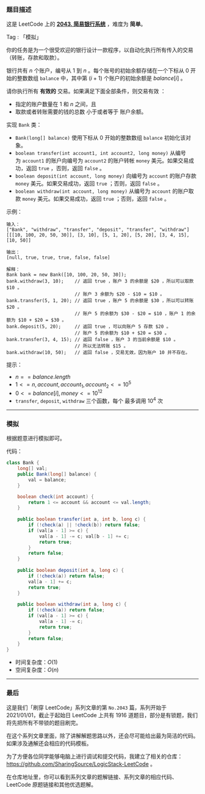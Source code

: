 ### 题目描述

这是 LeetCode 上的 **[2043. 简易银行系统](https://leetcode-cn.com/problems/simple-bank-system/solution/by-ac_oier-9pqi/)** ，难度为 **简单**。

Tag : 「模拟」



你的任务是为一个很受欢迎的银行设计一款程序，以自动化执行所有传入的交易（转账，存款和取款）。

银行共有 $n$ 个账户，编号从 $1$ 到 $n$ 。每个账号的初始余额存储在一个下标从 $0$ 开始的整数数组 `balance` 中，其中第 $(i + 1)$ 个账户的初始余额是 $balance[i]$ 。

请你执行所有 **有效的** 交易。如果满足下面全部条件，则交易有效 ：
* 指定的账户数量在 $1$ 和 $n$ 之间，且
* 取款或者转账需要的钱的总数 小于或者等于 账户余额。

实现 `Bank` 类：
* `Bank(long[] balance)` 使用下标从 $0$ 开始的整数数组 `balance` 初始化该对象。
* `boolean transfer(int account1, int account2, long money)` 从编号为 `account1` 的账户向编号为 `account2` 的账户转帐 `money` 美元。如果交易成功，返回 `true` ，否则，返回 `false` 。
* `boolean deposit(int account, long money)` 向编号为 `account` 的账户存款 `money` 美元。如果交易成功，返回 `true` ；否则，返回 `false` 。
* `boolean withdraw(int account, long money)` 从编号为 `account` 的账户取款 `money` 美元。如果交易成功，返回 `true` ；否则，返回 `false` 。


示例：
```
输入：
["Bank", "withdraw", "transfer", "deposit", "transfer", "withdraw"]
[[[10, 100, 20, 50, 30]], [3, 10], [5, 1, 20], [5, 20], [3, 4, 15], [10, 50]]

输出：
[null, true, true, true, false, false]

解释：
Bank bank = new Bank([10, 100, 20, 50, 30]);
bank.withdraw(3, 10);    // 返回 true ，账户 3 的余额是 $20 ，所以可以取款 $10 。
                         // 账户 3 余额为 $20 - $10 = $10 。
bank.transfer(5, 1, 20); // 返回 true ，账户 5 的余额是 $30 ，所以可以转账 $20 。
                         // 账户 5 的余额为 $30 - $20 = $10 ，账户 1 的余额为 $10 + $20 = $30 。
bank.deposit(5, 20);     // 返回 true ，可以向账户 5 存款 $20 。
                         // 账户 5 的余额为 $10 + $20 = $30 。
bank.transfer(3, 4, 15); // 返回 false ，账户 3 的当前余额是 $10 。
                         // 所以无法转账 $15 。
bank.withdraw(10, 50);   // 返回 false ，交易无效，因为账户 10 并不存在。
```

提示：
* $n == balance.length$
* $1 <= n, account, account_1, account_2 <= 10^5$
* $0 <= balance[i], money <= 10^{12}$
* `transfer`, `deposit`, `withdraw` 三个函数，每个 最多调用 $10^4$ 次

---

### 模拟

根据题意进行模拟即可。

代码：
```Java
class Bank {
    long[] val;
    public Bank(long[] balance) {
        val = balance;
    }

    boolean check(int account) {
        return 1 <= account && account <= val.length;
    }
    
    public boolean transfer(int a, int b, long c) {
        if (!check(a) || !check(b)) return false;
        if (val[a - 1] >= c) {
            val[a - 1] -= c; val[b - 1] += c;
            return true;
        } 
        return false;
    }
    
    public boolean deposit(int a, long c) {
        if (!check(a)) return false;
        val[a - 1] += c;
        return true;
    }
    
    public boolean withdraw(int a, long c) {
        if (!check(a)) return false;
        if (val[a - 1] >= c) {
            val[a - 1] -= c;
            return true;
        }
        return false;
    }
}
```
* 时间复杂度：$O(1)$
* 空间复杂度：$O(n)$

---

### 最后

这是我们「刷穿 LeetCode」系列文章的第 `No.2043` 篇，系列开始于 2021/01/01，截止于起始日 LeetCode 上共有 1916 道题目，部分是有锁题，我们将先把所有不带锁的题目刷完。

在这个系列文章里面，除了讲解解题思路以外，还会尽可能给出最为简洁的代码。如果涉及通解还会相应的代码模板。

为了方便各位同学能够电脑上进行调试和提交代码，我建立了相关的仓库：https://github.com/SharingSource/LogicStack-LeetCode 。

在仓库地址里，你可以看到系列文章的题解链接、系列文章的相应代码、LeetCode 原题链接和其他优选题解。

